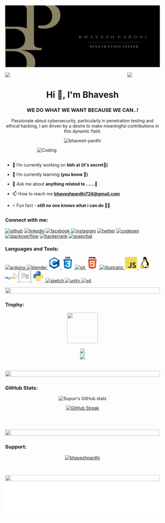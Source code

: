 ![logo](profile.png)

<img align="left" src="https://user-images.githubusercontent.com/65187002/144930161-2f783401-8d27-4fdf-a2f7-cc0ba32f1f1f.gif" width="21%" style="display:inline;"><img align="right" src="https://user-images.githubusercontent.com/65187002/144930161-2f783401-8d27-4fdf-a2f7-cc0ba32f1f1f.gif" width="21%" style="display:inline;">

<br>

<h1 align="center">Hi 👋, I'm Bhavesh</h1>
<h3 align="center">WE DO WHAT WE WANT BECAUSE WE CAN..!</h3>
<p align="center">Passionate about cybersecurity, particularly in penetration testing and ethical hacking, I am driven by a desire to make meaningful contributions in this dynamic field.</p>

<p align="center"> 
  <img src="https://komarev.com/ghpvc/?username=bhavesh-pardhi&label=Profile%20views&color=0e75b6&style=flat" alt="bhavesh-pardhi" /> 
</p>

<img align="right" alt="Coding" width="400" src="https://user-images.githubusercontent.com/74038190/229223263-cf2e4b07-2615-4f87-9c38-e37600f8381a.gif">
<br><br>


- 🔭 I’m currently working on **bbh at (it's secret🤫)**

- 🌱 I’m currently learning **(you know 🙈)**

- 💬 Ask me about **anything related to ......🫣**

- 📫 How to reach me **bhaveshpardhi724@gmail.com**

- ⚡ Fun fact - **still no one knows what i can do 👀🔰**

<h3 align="left">Connect with me:</h3>
<p align="left">
<a href="https://github.com/bhavesh-pardhi"><img src="https://cdn.jsdelivr.net/npm/simple-icons@3.0.1/icons/github.svg" alt="github" height="40"></a>  <a href="https://www.linkedin.com/in/bhavesh-pardhi-/"><img src="https://cdn.jsdelivr.net/npm/simple-icons@3.0.1/icons/linkedin.svg" alt="linkedin" height="40"></a>  <a href="https://www.facebook.com/bhavesh.pardhi.0"><img src="https://cdn.jsdelivr.net/npm/simple-icons@3.0.1/icons/facebook.svg" alt="facebook" height="40"></a>  <a href="https://www.instagram.com/bhavesh_pardhi_/"><img src="https://cdn.jsdelivr.net/npm/simple-icons@3.0.1/icons/instagram.svg" alt="instagram" height="40"></a>  <a href="https://twitter.com/bhavesh_pardhi_"><img src="https://cdn.jsdelivr.net/npm/simple-icons@3.0.1/icons/twitter.svg" alt="twitter" height="40"></a>  <a href="https://codepen.io/bhavesh-pardhi"><img src="https://cdn.jsdelivr.net/npm/simple-icons@3.0.1/icons/codepen.svg" alt="codepen" height="40"></a>  <a href="https://stackoverflow.com/users/21103803"><img src="https://cdn.jsdelivr.net/npm/simple-icons@3.0.1/icons/stackoverflow.svg" alt="stackoverflow" height="40"></a>  <a href="https://www.hackerrank.com/bhaveshpardhi724"><img src="https://cdn.jsdelivr.net/npm/simple-icons@3.0.1/icons/hackerrank.svg" alt="hackerrank" height="40"></a>  <a href="https://www.snapchat.com/add/bhaveshpardhi0"><img src="https://cdn.jsdelivr.net/npm/simple-icons@3.0.1/icons/snapchat.svg" alt="snapchat" height="40"></a>

</p>

<h3 align="left">Languages and Tools:</h3>
<p align="left"> <a href="https://www.arduino.cc/" target="_blank" rel="noreferrer"> <img src="https://cdn.worldvectorlogo.com/logos/arduino-1.svg" alt="arduino" width="40" height="40"/> </a> <a href="https://www.blender.org/" target="_blank" rel="noreferrer"> <img src="https://download.blender.org/branding/community/blender_community_badge_white.svg" alt="blender" width="40" height="40"/> </a> <a href="https://www.cprogramming.com/" target="_blank" rel="noreferrer"> <img src="https://raw.githubusercontent.com/devicons/devicon/master/icons/c/c-original.svg" alt="c" width="40" height="40"/> </a> <a href="https://www.w3schools.com/css/" target="_blank" rel="noreferrer"> <img src="https://raw.githubusercontent.com/devicons/devicon/master/icons/css3/css3-original-wordmark.svg" alt="css3" width="40" height="40"/> </a> <a href="https://git-scm.com/" target="_blank" rel="noreferrer"> <img src="https://www.vectorlogo.zone/logos/git-scm/git-scm-icon.svg" alt="git" width="40" height="40"/> </a> <a href="https://www.w3.org/html/" target="_blank" rel="noreferrer"> <img src="https://raw.githubusercontent.com/devicons/devicon/master/icons/html5/html5-original-wordmark.svg" alt="html5" width="40" height="40"/> </a> <a href="https://www.adobe.com/in/products/illustrator.html" target="_blank" rel="noreferrer"> <img src="https://www.vectorlogo.zone/logos/adobe_illustrator/adobe_illustrator-icon.svg" alt="illustrator" width="40" height="40"/> </a> <a href="https://developer.mozilla.org/en-US/docs/Web/JavaScript" target="_blank" rel="noreferrer"> <img src="https://raw.githubusercontent.com/devicons/devicon/master/icons/javascript/javascript-original.svg" alt="javascript" width="40" height="40"/> </a> <a href="https://www.linux.org/" target="_blank" rel="noreferrer"> <img src="https://raw.githubusercontent.com/devicons/devicon/master/icons/linux/linux-original.svg" alt="linux" width="40" height="40"/> </a> <a href="https://www.mysql.com/" target="_blank" rel="noreferrer"> <img src="https://raw.githubusercontent.com/devicons/devicon/master/icons/mysql/mysql-original-wordmark.svg" alt="mysql" width="40" height="40"/> </a> <a href="https://www.photoshop.com/en" target="_blank" rel="noreferrer"> <img src="https://raw.githubusercontent.com/devicons/devicon/master/icons/photoshop/photoshop-line.svg" alt="photoshop" width="40" height="40"/> </a> <a href="https://www.python.org" target="_blank" rel="noreferrer"> <img src="https://raw.githubusercontent.com/devicons/devicon/master/icons/python/python-original.svg" alt="python" width="40" height="40"/> </a> <a href="https://www.sketch.com/" target="_blank" rel="noreferrer"> <img src="https://www.vectorlogo.zone/logos/sketchapp/sketchapp-icon.svg" alt="sketch" width="40" height="40"/> </a> <a href="https://unity.com/" target="_blank" rel="noreferrer"> <img src="https://www.vectorlogo.zone/logos/unity3d/unity3d-icon.svg" alt="unity" width="40" height="40"/> </a> <a href="https://www.adobe.com/products/xd.html" target="_blank" rel="noreferrer"> <img src="https://cdn.worldvectorlogo.com/logos/adobe-xd.svg" alt="xd" width="40" height="40"/> </a> </p>


<img src="https://i.imgur.com/dBaSKWF.gif" height="20" width="100%">

<h3 align="left">Trophy:</h3>

<p align="center">
<img src="https://media.tenor.com/0ENB5HuTH0gAAAAi/trophy-beker.gif"  width="100px" height="100px"></p>
  
<div align="center">
<img src="https://github-profile-trophy.vercel.app/?username=bhavesh-pardhi&theme=matrix&no-bg=true&no-frame=true&row=1&column=3&title=MultiLanguage,Commits,PullRequest,Reviews">
 </div>

<div align="center">
<img src="https://github-profile-trophy.vercel.app/?username=bhavesh-pardhi&theme=matrix&no-bg=true&no-frame=true&row=1&column=3&title=Repositories,Organizations,Stars,Followers">
 </div>
 <br><br>

<img src="https://i.imgur.com/dBaSKWF.gif" height="20" width="100%">

<h3 align="left">GitHub Stats:</h3>
<div align="center">
 
![Supun's GitHub stats](https://github-readme-stats.vercel.app/api?username=bhavesh-pardhi\&theme=midnight-purple\&show_icons=true\&show=reviews,prs_merged,prs_merged_percentage\&hide=contribs,issues)

[![GitHub Streak](https://streak-stats.demolab.com/?user=bhavesh-pardhi&theme=midnight-purple)](https://git.io/streak-stats)

</div>

<br><br>

<img src="https://i.imgur.com/dBaSKWF.gif" height="20" width="100%">
<div align="center">
<h3 align="left">Support:</h3>
<p>
  <a href="https://www.buymeacoffee.com/bhaveshpardhi"> <img src="https://cdn.buymeacoffee.com/buttons/v2/default-yellow.png" height="50" width="210" alt="bhaveshpardhi" /></a>
</p><br><br>
</div>

<img src="https://i.imgur.com/dBaSKWF.gif" height="20" width="100%">

<img height="120" alt="Thanks for visiting me" width="100%" src="https://github.com/bhavesh-pardhi/bhavesh-pardhi/blob/main/.github/marquee.svg" />
<br />
